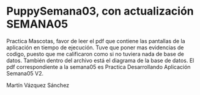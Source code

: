 # PuppySemana03, con actualización SEMANA05
Practica Mascotas, favor de leer el pdf que contiene las pantallas de la aplicación en tiempo de ejecución.
Tuve que poner mas evidencias de codigo, puesto que me calificaron como si no tuviera nada de base de datos.
También dentro del archivo está el diagrama de la base de datos.
El pdf correspondiente a la semana05 es Practica Desarrollando Aplicación Semana05 V2.

Martín Vázquez Sánchez
